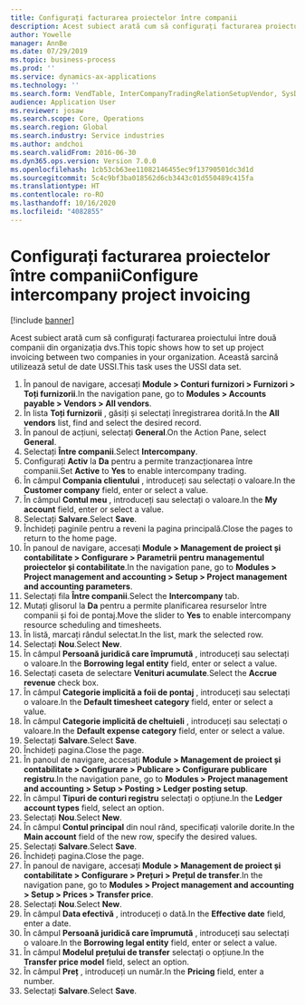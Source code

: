 ```yaml
---
title: Configurați facturarea proiectelor între companii
description: Acest subiect arată cum să configurați facturarea proiectului între două companii din organizația dvs.
author: Yowelle
manager: AnnBe
ms.date: 07/29/2019
ms.topic: business-process
ms.prod: ''
ms.service: dynamics-ax-applications
ms.technology: ''
ms.search.form: VendTable, InterCompanyTradingRelationSetupVendor, SysDataAreaSelectLookup, ProjParameters, ProjPosting, ProjTransferPrice
audience: Application User
ms.reviewer: josaw
ms.search.scope: Core, Operations
ms.search.region: Global
ms.search.industry: Service industries
ms.author: andchoi
ms.search.validFrom: 2016-06-30
ms.dyn365.ops.version: Version 7.0.0
ms.openlocfilehash: 1cb53cb63ee11082146455ec9f13790501dc3d1d
ms.sourcegitcommit: 5c4c9bf3ba018562d6cb3443c01d550489c415fa
ms.translationtype: HT
ms.contentlocale: ro-RO
ms.lasthandoff: 10/16/2020
ms.locfileid: "4082855"
---
```

# <a name="configure-intercompany-project-invoicing"></a><span data-ttu-id="1ace0-103">Configurați facturarea proiectelor între companii</span><span class="sxs-lookup"><span data-stu-id="1ace0-103">Configure intercompany project invoicing</span></span>

[!include [banner](../../includes/banner.md)]

<span data-ttu-id="1ace0-104">Acest subiect arată cum să configurați facturarea proiectului între două companii din organizația dvs.</span><span class="sxs-lookup"><span data-stu-id="1ace0-104">This topic shows how to set up project invoicing between two companies in your organization.</span></span> <span data-ttu-id="1ace0-105">Această sarcină utilizează setul de date USSI.</span><span class="sxs-lookup"><span data-stu-id="1ace0-105">This task uses the USSI data set.</span></span>

1. <span data-ttu-id="1ace0-106">În panoul de navigare, accesați **Module > Conturi furnizori > Furnizori > Toți furnizorii**.</span><span class="sxs-lookup"><span data-stu-id="1ace0-106">In the navigation pane, go to **Modules > Accounts payable > Vendors > All vendors**.</span></span>
2. <span data-ttu-id="1ace0-107">În lista **Toți furnizorii** , găsiți și selectați înregistrarea dorită.</span><span class="sxs-lookup"><span data-stu-id="1ace0-107">In the **All vendors** list, find and select the desired record.</span></span>
3. <span data-ttu-id="1ace0-108">În panoul de acțiuni, selectați **General**.</span><span class="sxs-lookup"><span data-stu-id="1ace0-108">On the Action Pane, select **General**.</span></span>
4. <span data-ttu-id="1ace0-109">Selectați **Între companii**.</span><span class="sxs-lookup"><span data-stu-id="1ace0-109">Select **Intercompany**.</span></span>
5. <span data-ttu-id="1ace0-110">Configurați **Activ** la **Da** pentru a permite tranzacționarea între companii.</span><span class="sxs-lookup"><span data-stu-id="1ace0-110">Set **Active** to **Yes** to enable intercompany trading.</span></span>
6. <span data-ttu-id="1ace0-111">În câmpul **Compania clientului** , introduceți sau selectați o valoare.</span><span class="sxs-lookup"><span data-stu-id="1ace0-111">In the **Customer company** field, enter or select a value.</span></span>
7. <span data-ttu-id="1ace0-112">În câmpul **Contul meu** , introduceți sau selectați o valoare.</span><span class="sxs-lookup"><span data-stu-id="1ace0-112">In the **My account** field, enter or select a value.</span></span>
8. <span data-ttu-id="1ace0-113">Selectați **Salvare**.</span><span class="sxs-lookup"><span data-stu-id="1ace0-113">Select **Save**.</span></span>
9. <span data-ttu-id="1ace0-114">Închideți paginile pentru a reveni la pagina principală.</span><span class="sxs-lookup"><span data-stu-id="1ace0-114">Close the pages to return to the home page.</span></span>
10. <span data-ttu-id="1ace0-115">În panoul de navigare, accesați **Module > Management de proiect și contabilitate > Configurare > Parametrii pentru managementul proiectelor și contabilitate**.</span><span class="sxs-lookup"><span data-stu-id="1ace0-115">In the navigation pane, go to **Modules > Project management and accounting > Setup > Project management and accounting parameters**.</span></span>
11. <span data-ttu-id="1ace0-116">Selectați fila **Între companii**.</span><span class="sxs-lookup"><span data-stu-id="1ace0-116">Select the **Intercompany** tab.</span></span>
12. <span data-ttu-id="1ace0-117">Mutați glisorul la **Da** pentru a permite planificarea resurselor între companii și foi de pontaj.</span><span class="sxs-lookup"><span data-stu-id="1ace0-117">Move the slider to **Yes** to enable intercompany resource scheduling and timesheets.</span></span>
13. <span data-ttu-id="1ace0-118">În listă, marcați rândul selectat.</span><span class="sxs-lookup"><span data-stu-id="1ace0-118">In the list, mark the selected row.</span></span>
14. <span data-ttu-id="1ace0-119">Selectați **Nou**.</span><span class="sxs-lookup"><span data-stu-id="1ace0-119">Select **New**.</span></span>
15. <span data-ttu-id="1ace0-120">În câmpul **Persoană juridică care împrumută** , introduceți sau selectați o valoare.</span><span class="sxs-lookup"><span data-stu-id="1ace0-120">In the **Borrowing legal entity** field, enter or select a value.</span></span>
16. <span data-ttu-id="1ace0-121">Selectați caseta de selectare **Venituri acumulate**.</span><span class="sxs-lookup"><span data-stu-id="1ace0-121">Select the **Accrue revenue** check box.</span></span>
17. <span data-ttu-id="1ace0-122">În câmpul **Categorie implicită a foii de pontaj** , introduceți sau selectați o valoare.</span><span class="sxs-lookup"><span data-stu-id="1ace0-122">In the **Default timesheet category** field, enter or select a value.</span></span>
18. <span data-ttu-id="1ace0-123">În câmpul **Categorie implicită de cheltuieli** , introduceți sau selectați o valoare.</span><span class="sxs-lookup"><span data-stu-id="1ace0-123">In the **Default expense category** field, enter or select a value.</span></span>
19. <span data-ttu-id="1ace0-124">Selectați **Salvare**.</span><span class="sxs-lookup"><span data-stu-id="1ace0-124">Select **Save**.</span></span>
20. <span data-ttu-id="1ace0-125">Închideți pagina.</span><span class="sxs-lookup"><span data-stu-id="1ace0-125">Close the page.</span></span>
21. <span data-ttu-id="1ace0-126">În panoul de navigare, accesați **Module > Management de proiect și contabilitate > Configurare > Publicare > Configurare publicare registru**.</span><span class="sxs-lookup"><span data-stu-id="1ace0-126">In the navigation pane, go to **Modules > Project management and accounting > Setup > Posting > Ledger posting setup**.</span></span>
22. <span data-ttu-id="1ace0-127">În câmpul **Tipuri de conturi registru** selectați o opțiune.</span><span class="sxs-lookup"><span data-stu-id="1ace0-127">In the **Ledger account types** field, select an option.</span></span>
23. <span data-ttu-id="1ace0-128">Selectați **Nou**.</span><span class="sxs-lookup"><span data-stu-id="1ace0-128">Select **New**.</span></span>
24. <span data-ttu-id="1ace0-129">În câmpul **Contul principal** din noul rând, specificați valorile dorite.</span><span class="sxs-lookup"><span data-stu-id="1ace0-129">In the **Main account** field of the new row, specify the desired values.</span></span>
25. <span data-ttu-id="1ace0-130">Selectați **Salvare**.</span><span class="sxs-lookup"><span data-stu-id="1ace0-130">Select **Save**.</span></span>
26. <span data-ttu-id="1ace0-131">Închideți pagina.</span><span class="sxs-lookup"><span data-stu-id="1ace0-131">Close the page.</span></span>
27. <span data-ttu-id="1ace0-132">În panoul de navigare, accesați **Module > Management de proiect și contabilitate > Configurare > Prețuri > Prețul de transfer**.</span><span class="sxs-lookup"><span data-stu-id="1ace0-132">In the navigation pane, go to **Modules > Project management and accounting > Setup > Prices > Transfer price**.</span></span>
28. <span data-ttu-id="1ace0-133">Selectați **Nou**.</span><span class="sxs-lookup"><span data-stu-id="1ace0-133">Select **New**.</span></span>
29. <span data-ttu-id="1ace0-134">În câmpul **Data efectivă** , introduceți o dată.</span><span class="sxs-lookup"><span data-stu-id="1ace0-134">In the **Effective date** field, enter a date.</span></span>
30. <span data-ttu-id="1ace0-135">În câmpul **Persoană juridică care împrumută** , introduceți sau selectați o valoare.</span><span class="sxs-lookup"><span data-stu-id="1ace0-135">In the **Borrowing legal entity** field, enter or select a value.</span></span>
31. <span data-ttu-id="1ace0-136">În câmpul **Modelul prețului de transfer** selectați o opțiune.</span><span class="sxs-lookup"><span data-stu-id="1ace0-136">In the **Transfer price model** field, select an option.</span></span>
32. <span data-ttu-id="1ace0-137">În câmpul **Preț** , introduceți un număr.</span><span class="sxs-lookup"><span data-stu-id="1ace0-137">In the **Pricing** field, enter a number.</span></span>
33. <span data-ttu-id="1ace0-138">Selectați **Salvare**.</span><span class="sxs-lookup"><span data-stu-id="1ace0-138">Select **Save**.</span></span>

